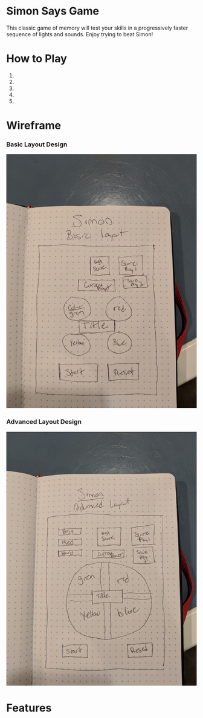 # Simon Says Game
This classic game of memory will test your skills in a progressively faster sequence of lights and sounds. Enjoy trying to beat Simon!

# How to Play
1.
2.
3.
4.
5.

# Wireframe

### Basic Layout Design
<img src='media/basic_layout.jpg' alt='basic layout design'/>

### Advanced Layout Design
<img src='media/advanced_layout.jpg' alt='advanced layout design'/>

# Features